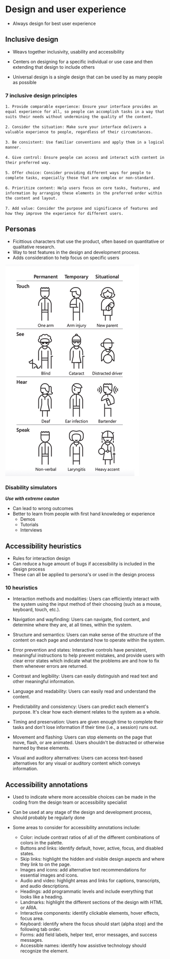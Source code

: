 # Design and user experience

-   Always design for best user experience

## Inclusive design

-   Weavs together inclusivity, usability and accessibility

-   Centers on designing for a specific individual or use case and then extending that design to include others
-   Universal design is a single design that can be used by as many people as possible

### 7 inclusive design principles

    1. Provide comparable experience: Ensure your interface provides an equal experience for all, so people can accomplish tasks in a way that suits their needs without undermining the quality of the content.

    2. Consider the situation: Make sure your interface delivers a valuable experience to people, regardless of their circumstances.

    3. Be consistent: Use familiar conventions and apply them in a logical manner.

    4. Give control: Ensure people can access and interact with content in their preferred way.

    5. Offer choice: Consider providing different ways for people to complete tasks, especially those that are complex or non-standard.

    6. Prioritize content: Help users focus on core tasks, features, and information by arranging these elements in the preferred order within the content and layout.

    7. Add value: Consider the purpose and significance of features and how they improve the experience for different users.

## Personas

-   Ficittious characters that use the product, often based on quantitative or qualitative research.
-   Way to test features in the design and development process.
-   Adds consideration to help focus on specific users

![alt text](image-1.png)

### Disability simulators

**_Use with extreme cauton_**

-   Can lead to wrong outcomes
-   Better to learn from people with first hand knowledeg or experience
    -   Demos
    -   Tutorials
    -   Interviews

## Accessibility heuristics

-   Rules for interaction design
-   Can reduce a huge amount of bugs if accessibility is included in the design process
-   These can all be applied to persona's or used in the design process

### 10 heuristics

-   Interaction methods and modalities: Users can efficiently interact with the system using the input method of their choosing (such as a mouse, keyboard, touch, etc.).

-   Navigation and wayfinding: Users can navigate, find content, and determine where they are, at all times, within the system.

-   Structure and semantics: Users can make sense of the structure of the content on each page and understand how to operate within the system.

-   Error prevention and states: Interactive controls have persistent, meaningful instructions to help prevent mistakes, and provide users with clear error states which indicate what the problems are and how to fix them whenever errors are returned.

-   Contrast and legibility: Users can easily distinguish and read text and other meaningful information.

-   Language and readability: Users can easily read and understand the content.

-   Predictability and consistency: Users can predict each element's purpose. It's clear how each element relates to the system as a whole.

-   Timing and preservation: Users are given enough time to complete their tasks and don't lose information if their time (i.e., a session) runs out.

-   Movement and flashing: Users can stop elements on the page that move, flash, or are animated. Users shouldn't be distracted or otherwise harmed by these elements.

-   Visual and auditory alternatives: Users can access text-based alternatives for any visual or auditory content which conveys information.

## Accessibility annotations

-   Used to indicate where more accessible choices can be made in the coding from the design team or accessibility specialist
-   Can be used at any stage of the design and development process, should probably be regularly done

-   Some areas to consider for accessibility annotations include:

    -   Color: include contrast ratios of all of the different combinations of colors in the palette.
    -   Buttons and links: identify default, hover, active, focus, and disabled states.
    -   Skip links: highlight the hidden and visible design aspects and where they link to on the page.
    -   Images and icons: add alternative text recommendations for essential images and icons.
    -   Audio and video: highlight areas and links for captions, transcripts, and audio descriptions.
    -   Headings: add programmatic levels and include everything that looks like a heading.
    -   Landmarks: highlight the different sections of the design with HTML or ARIA.
    -   Interactive components: identify clickable elements, hover effects, focus area.
    -   Keyboard: identify where the focus should start (alpha stop) and the following tab order.
    -   Forms: add field labels, helper text, error messages, and success messages.
    -   Accessible names: identify how assistive technology should recognize the element.
